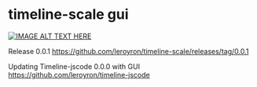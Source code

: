 # timeline-scale gui
[![IMAGE ALT TEXT HERE](https://user-images.githubusercontent.com/1534811/34506036-58ea10e0-eff7-11e7-9e7b-e1cd7290de7f.gif)](https://www.youtube.com/watch?v=H3BEtLazSBg)

Release 0.0.1 https://github.com/leroyron/timeline-scale/releases/tag/0.0.1

Updating Timeline-jscode 0.0.0 with GUI  https://github.com/leroyron/timeline-jscode
